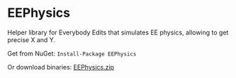 EEPhysics
=========
Helper library for Everybody Edits that simulates EE physics, allowing to get precise X and Y.

Get from NuGet: `Install-Package EEPhysics`

Or download binaries: <a href="http://www.mediafire.com/download/hg1e4o4pt925qe7/EEPhysics.zip">EEPhysics.zip</a>
